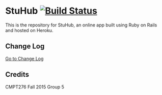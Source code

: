 # StuHub [![Build Status](https://magnum.travis-ci.com/jlo276-5/276Group5.svg?token=CpLyiEfLysgyxDPBuw3y&branch=master)](https://magnum.travis-ci.com/jlo276-5/276Group5)

This is the repository for StuHub, an online app built using Ruby on Rails and hosted on Heroku.

## Change Log
[Go to Change Log](StuHub/CHANGES.md)

## Credits
CMPT276 Fall 2015 Group 5
